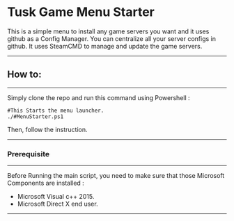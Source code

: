 # Tusk Game Menu Starter

This is a simple menu to install any game servers you want and it uses github as a Config
Manager. You can centralize all your server configs in github. It uses SteamCMD to manage
and update the game servers.
***
## How to:
---
Simply clone the repo and run this command using Powershell :

    #This Starts the menu launcher.
    ./#MenuStarter.ps1

Then, follow the instruction.
***
### Prerequisite
---
Before Running the main script, you need to make sure that those Microsoft Components are installed :

- Microsoft Visual c++ 2015.
- Microsoft Direct X end user.
---
